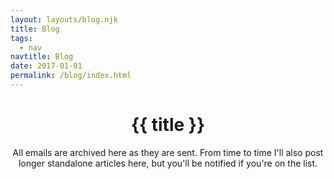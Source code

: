 ```yaml
---
layout: layouts/blog.njk
title: Blog
tags:
  - nav
navtitle: Blog
date: 2017-01-01
permalink: /blog/index.html
---
```


<header class="blog-header">
  <h1>{{ title }}</h1>
  <p>All emails are archived here as they are sent. From time to time I'll also post longer standalone articles here, but you'll be notified if you're on the list.</p>
</header>
